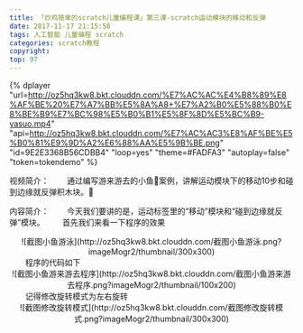 ```yaml
---
title: 「炒鸡简单的scratch儿童编程课」第三课-scratch运动模块的移动和反弹
date: 2017-11-17 21:15:58
tags: 人工智能 儿童编程 scratch
categories: scratch教程
copyright:
top: 97
---
```



{% dplayer "url=http://oz5hq3kw8.bkt.clouddn.com/%E7%AC%AC%E4%B8%89%E8%AF%BE%20%E7%A7%BB%E5%8A%A8+%E7%A2%B0%E5%88%B0%E8%BE%B9%E7%BC%98%E5%B0%B1%E5%8F%8D%E5%BC%B9-yasuo.mp4" "api=http://oz5hq3kw8.bkt.clouddn.com/%E7%AC%AC3%E8%AF%BE%E5%B0%81%E9%9D%A2%E6%88%AA%E5%9B%BE.png" "id=9E2E3368B56CDBB4" "loop=yes" "theme=#FADFA3" "autoplay=false" "token=tokendemo" %}

视频简介：
&#8195;&#8195;通过编写游来游去的小鱼🐠案例，讲解运动模块下的移动10步和碰到边缘就反弹积木块。🚗

内容简介：
&#8195;&#8195;今天我们要讲的是，运动标签里的“移动”模块和“碰到边缘就反弹”模块。
&#8195;&#8195;首先我们来看一下程序的效果<!--more-->
<div align=center>![截图小鱼游泳](http://oz5hq3kw8.bkt.clouddn.com/截图小鱼游泳.png?imageMogr2/thumbnail/300x300)</div>
&#8195;&#8195;程序的代码如下
<div align=center>![截图小鱼游来游去程序](http://oz5hq3kw8.bkt.clouddn.com/截图小鱼游来游去程序.png?imageMogr2/thumbnail/100x200)</div>
&#8195;&#8195;记得修改旋转模式为左右旋转<div align=center>
![截图修改旋转模式](http://oz5hq3kw8.bkt.clouddn.com/截图修改旋转模式.png?imageMogr2/thumbnail/300x300)
</div>



